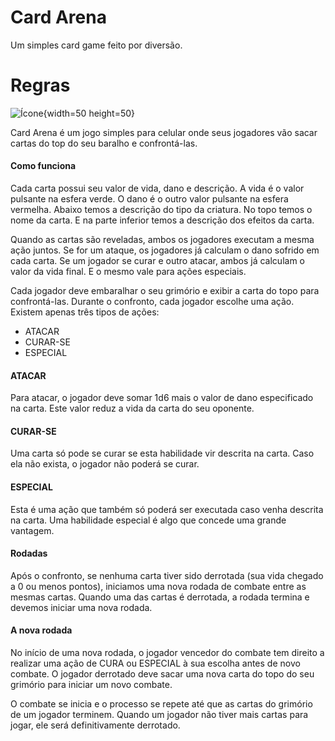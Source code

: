 # Card Arena
Um simples card game feito por diversão.


# Regras

![Ícone](/card-arena/assets/img/images/icon.jpg){width=50 height=50}

Card Arena é um jogo simples para celular onde seus jogadores vão sacar cartas do top do seu baralho e confrontá-las.

#### Como funciona

Cada carta possui seu valor de vida, dano e descrição. A vida é o valor pulsante na esfera verde. O dano é o outro valor pulsante na esfera vermelha. Abaixo temos a descrição do tipo da criatura. No topo temos o nome da carta. E na parte inferior temos a descrição dos efeitos da carta.

Quando as cartas são reveladas, ambos os jogadores executam a mesma ação juntos. Se for um ataque, os jogadores já calculam o dano sofrido em cada carta. Se um jogador se curar e outro atacar, ambos já calculam o valor da vida final. E o mesmo vale para ações especiais.

Cada jogador deve embaralhar o seu grimório e exibir a carta do topo para confrontá-las. Durante o confronto, cada jogador escolhe uma ação. Existem apenas três tipos de ações:

- ATACAR
- CURAR-SE
- ESPECIAL

#### ATACAR

Para atacar, o jogador deve somar 1d6 mais o valor de dano especificado na carta. Este valor reduz a vida da carta do seu oponente.

#### CURAR-SE

Uma carta só pode se curar se esta habilidade vir descrita na carta. Caso ela não exista, o jogador não poderá se curar.

#### ESPECIAL

Esta é uma ação que também só poderá ser executada caso venha descrita na carta. Uma habilidade especial é algo que concede uma grande vantagem.

#### Rodadas

Após o confronto, se nenhuma carta tiver sido derrotada (sua vida chegado a 0 ou menos pontos), iniciamos uma nova rodada de combate entre as mesmas cartas. Quando uma das cartas é derrotada, a rodada termina e devemos iniciar uma nova rodada.

#### A nova rodada

No início de uma nova rodada, o jogador vencedor do combate tem direito a realizar uma ação de CURA ou ESPECIAL à sua escolha antes de novo combate. O jogador derrotado deve sacar uma nova carta do topo do seu grimório para iniciar um novo combate.

O combate se inicia e o processo se repete até que as cartas do grimório de um jogador terminem. Quando um jogador não tiver mais cartas para jogar, ele será definitivamente derrotado.